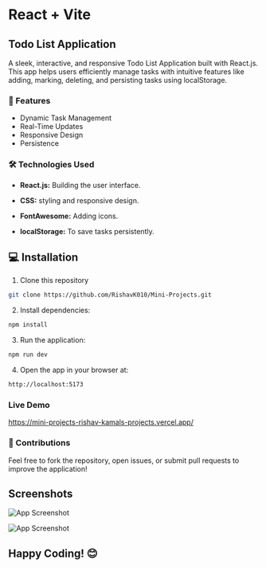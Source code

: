 # React + Vite

## Todo List Application

A sleek, interactive, and responsive Todo List Application built with React.js. This app helps users efficiently manage tasks with intuitive features like adding, marking, deleting, and persisting tasks using localStorage.

### 🚀 Features

- Dynamic Task Management
- Real-Time Updates
- Responsive Design
- Persistence

### 🛠️ Technologies Used

- **React.js:** Building the user interface.

- **CSS:** styling and responsive design.

- **FontAwesome:** Adding icons.

- **localStorage:** To save tasks persistently.

## 💻 Installation 

1. Clone this repository
```bash
git clone https://github.com/RishavK010/Mini-Projects.git
```
2. Install dependencies:
```bash
npm install
```
3. Run the application:
```bash
npm run dev
```
4. Open the app in your browser at:
```bash
http://localhost:5173
```
### Live Demo
https://mini-projects-rishav-kamals-projects.vercel.app/
    
### 🤝 Contributions

Feel free to fork the repository, open issues, or submit pull requests to improve the application!

## Screenshots

![App Screenshot](https://github.com/RishavK010/TodoList/blob/746b1ed90d2491880d293458ff7fc85c112ed966/public/Screenshot%202025-01-03%20at%2012.20.59%E2%80%AFPM.png)

![App Screenshot](https://github.com/RishavK010/TodoList/blob/746b1ed90d2491880d293458ff7fc85c112ed966/public/Screenshot%202025-01-03%20at%2012.21.48%E2%80%AFPM.png)

## Happy Coding! 😊
